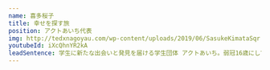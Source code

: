 ```yaml
---
name: 喜多桜子
title: 幸せを探す旅
position: アクトあいち代表
img: http://tedxnagoyau.com/wp-content/uploads/2019/06/SasukeKimataSqr.png
youtubeId: iXcQhnYR2kA
leadSentence: 学生に新たな出会いと発見を届ける学生団体 アクトあいち。弱冠16歳にして、その代表を務めている。まだ見ぬ世界へ一歩踏み出そうとする1人の若者が、名古屋の地で、ある”思い”を語る。
---
```


